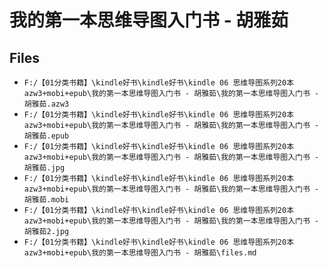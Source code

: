 # 我的第一本思维导图入门书 - 胡雅茹

## Files

- `F:/【01分类书籍】\kindle好书\kindle好书\kindle 06 思维导图系列20本 azw3+mobi+epub\我的第一本思维导图入门书 - 胡雅茹\我的第一本思维导图入门书 - 胡雅茹.azw3`
- `F:/【01分类书籍】\kindle好书\kindle好书\kindle 06 思维导图系列20本 azw3+mobi+epub\我的第一本思维导图入门书 - 胡雅茹\我的第一本思维导图入门书 - 胡雅茹.epub`
- `F:/【01分类书籍】\kindle好书\kindle好书\kindle 06 思维导图系列20本 azw3+mobi+epub\我的第一本思维导图入门书 - 胡雅茹\我的第一本思维导图入门书 - 胡雅茹.jpg`
- `F:/【01分类书籍】\kindle好书\kindle好书\kindle 06 思维导图系列20本 azw3+mobi+epub\我的第一本思维导图入门书 - 胡雅茹\我的第一本思维导图入门书 - 胡雅茹.mobi`
- `F:/【01分类书籍】\kindle好书\kindle好书\kindle 06 思维导图系列20本 azw3+mobi+epub\我的第一本思维导图入门书 - 胡雅茹\我的第一本思维导图入门书 - 胡雅茹2.jpg`
- `F:/【01分类书籍】\kindle好书\kindle好书\kindle 06 思维导图系列20本 azw3+mobi+epub\我的第一本思维导图入门书 - 胡雅茹\files.md`
